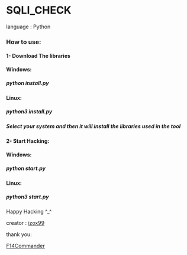 # SQLI_CHECK
language : Python

### How to use:

#### 1- Download The libraries

#### Windows:
##### python install.py
#### Linux:
##### python3 install.py
##### Select your system and then it will install the libraries used in the tool

#### 2- Start Hacking:

#### Windows:
##### python start.py
#### Linux:
##### python3 start.py



Happy Hacking ^_^ 

creator :
[izox99](https://twitter.com/izox99 "izox99")

thank you:

[F14Commander](https://twitter.com/F14Commander "F14Commander")

